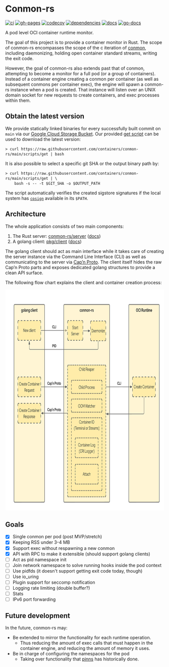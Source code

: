 # Conmon-rs

[![ci](https://github.com/containers/conmon-rs/workflows/ci/badge.svg)](https://github.com/containers/conmon-rs/actions)
[![gh-pages](https://github.com/containers/conmon-rs/workflows/gh-pages/badge.svg)](https://github.com/containers/conmon-rs/actions)
[![codecov](https://codecov.io/gh/containers/conmon-rs/branch/main/graph/badge.svg)](https://codecov.io/gh/containers/conmon-rs)
[![dependencies](https://deps.rs/repo/github/containers/conmon-rs/status.svg)](https://deps.rs/repo/github/containers/conmon-rs)
[![docs](https://img.shields.io/badge/docs-main-blue.svg)](https://containers.github.io/conmon-rs/conmon/index.html)
[![go-docs](https://godoc.org/github.com/containers/conmon-rs?status.svg)](https://pkg.go.dev/github.com/containers/conmon-rs/pkg/client)

A pod level OCI container runtime monitor.

The goal of this project is to provide a container monitor in Rust. The scope of conmon-rs encompasses the scope of the c iteration of
[conmon](https://github.com/containers/conmon), including daemonizing, holding open container standard streams, writing the exit code.

However, the goal of conmon-rs also extends past that of conmon, attempting to become a monitor for a full pod (or a group of containers).
Instead of a container engine creating a conmon per container (as well as subsequent conmons per container exec), the engine
will spawn a conmon-rs instance when a pod is created. That instance will listen over an UNIX domain socket for new requests to
create containers, and exec processes within them.

## Obtain the latest version

We provide statically linked binaries for every successfully built commit on
`main` via our [Google Cloud Storage Bucket][bucket]. Our provided [get
script](scripts/get) can be used to download the latest version:

```console
> curl https://raw.githubusercontent.com/containers/conmon-rs/main/scripts/get | bash
```

It is also possible to select a specific git SHA or the output binary path by:

```console
> curl https://raw.githubusercontent.com/containers/conmon-rs/main/scripts/get | \
    bash -s -- -t $GIT_SHA -o $OUTPUT_PATH
```

The script automatically verifies the created sigstore signatures if the local
system has [`cosign`](https://github.com/sigstore/cosign) available in its
`$PATH`.

[bucket]: https://console.cloud.google.com/storage/browser/cri-o/conmon-rs

## Architecture

The whole application consists of two main components:

1. The Rust server: [conmon-rs/server](./conmon-rs/server) ([docs](https://containers.github.io/conmon-rs/conmon/struct.Server.html))
1. A golang client: [pkg/client](./pkg/client) ([docs](https://pkg.go.dev/github.com/containers/conmon-rs/pkg/client#ConmonClient))

The golang client should act as main interface while it takes care of creating
the server instance via the Command Line Interface (CLI) as well as
communicating to the server via [Cap’n Proto](https://capnproto.org). The client
itself hides the raw Cap’n Proto parts and exposes dedicated golang structures
to provide a clean API surface.

The following flow chart explains the client and container creation process:

<p align="center"><img src=".github/img/conmon-rs.png" height=700 width=auto></p>

## Goals

- [x] Single conmon per pod (post MVP/stretch)
- [x] Keeping RSS under 3-4 MB
- [x] Support exec without respawning a new conmon
- [x] API with RPC to make it extensible (should support golang clients)
- [ ] Act as pid namespace init
- [ ] Join network namespace to solve running hooks inside the pod context
- [ ] Use pidfds (it doesn't support getting exit code today, though)
- [ ] Use io_uring
- [ ] Plugin support for seccomp notification
- [ ] Logging rate limiting (double buffer?)
- [ ] Stats
- [ ] IPv6 port forwarding

## Future development

In the future, conmon-rs may:

- Be extended to mirror the functionality for each runtime operation.
  - Thus reducing the amount of exec calls that must happen in the container
    engine, and reducing the amount of memory it uses.
- Be in charge of configuring the namespaces for the pod
  - Taking over functionality that
    [pinns](https://github.com/cri-o/cri-o/tree/main/pinns) has historically
    done.
